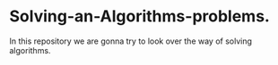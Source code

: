 # Solving-an-Algorithms-problems.
In this repository we are gonna try to look over the way of solving algorithms. 
